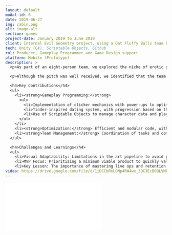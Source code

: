 ```yaml
---
layout: default
modal-id: 6
date: 2019-06-27
img: cabin.png
alt: image-alt
section: games
project-date: January 2019 to June 2019
client: Internal Evil Geometry project, using a Dat Fluffy Balls team brand
tech: Unity (C#), Scriptable Objects, Github
rol: Producer, Gameplay Programmer and Game Design support
platform: Mobile (Prototype)
description: >
  <p>As part of an eight-person team, we explored the niche of erotic games for platforms like Nutaku. We developed a working prototype that combined clicker mechanics with dating sim elements, where the player interacted with characters through chats, dates, and a reward collection system (photos).</p>

  <p>Although the pitch was well received, we identified that the team needed more experience in live ops and monetization to scale the project. Despite this, the prototype demonstrated solid technical design and gameplay.</p>

  <h4>Key Contributions</h4>
  <ul>
    <li><strong>Gameplay Programming:</strong>
      <ul>
        <li>Implementation of clicker mechanics with power-ups to optimize interactions.</li>
        <li>Tinder-inspired dating system, with progression based on three encounters per character.</li>
        <li>Use of Scriptable Objects to manage character data and player progress, ensuring scalability.</li>
      </ul>
    </li>
    <li><strong>Optimization:</strong> Efficient and modular code, with an emphasis on performance for mobile devices.</li>
    <li><strong>Team Management:</strong> Coordination of tasks and communication between artists, designers, and other programmers.</li>
  </ul>

  <h4>Challenges and Learnings</h4>
  <ul>
    <li>Visual Adaptability: Limitations in the art pipeline to avoid pixelation across multiple screen resolutions (a common problem on mobile).</li>
    <li>MVP Focus: Prioritizing a minimum viable product to quickly validate the concept.</li>
    <li>Key Lesson: The importance of mastering live ops and retention metrics in F2P games.</li>
video: https://drive.google.com/file/d/1iDCCbRxLONp4RW4wx_3OCJEcBOQLVMkG/preview
---
```


<div class="embed-responsive" style="background: url('img/portfolio/{{ post.img }}') center/cover;">
  <iframe 
    src="{{ page.video }}" 
    frameborder="0"
    allow="accelerometer; autoplay; clipboard-write; encrypted-media; gyroscope; picture-in-picture" 
    allowfullscreen
    class="w-full h-full">
  </iframe>
</div>